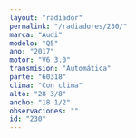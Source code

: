 ```yaml
---
layout: "radiador"
permalink: "/radiadores/230/"
marca: "Audi"
modelo: "Q5"
ano: "2017"
motor: "V6 3.0"
transmision: "Automática"
parte: "60318"
clima: "Con clima"
alto: "28 3/8"
ancho: "18 1/2"
observaciones: ""
id: "230"
---
```


